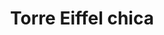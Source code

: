 ---
title: Torre Eiffel chica
date: 
draft: false

# descripcion
description : Torre Eiffel chica

materials: Plata 925

color: Plateado

dimensions: 0,8cm x 2cm

code: 02-14-0181

type: "Dijes"

categories: []

price: $3.240,00

# Images
# first image will be shown in the product page
images:
  # - image: "images/path_to_image"
  # La ubicacion de las imagenes es imagenes/Dijes/Dijes.Plata/02-14-0181-torre-eiffel-chica
  - image: "./images/dijes/plata/02-14-0181-torre-eiffel-chica.JPG"
---